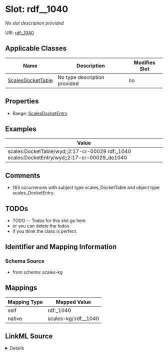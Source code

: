 

# Slot: rdf__1040


_No slot description provided_





URI: [rdf:_1040](http://www.w3.org/1999/02/22-rdf-syntax-ns#_1040)



<!-- no inheritance hierarchy -->





## Applicable Classes

| Name | Description | Modifies Slot |
| --- | --- | --- |
| [ScalesDocketTable](../classes/ScalesDocketTable.md) | No type description provided |  no  |







## Properties

* Range: [ScalesDocketEntry](../classes/ScalesDocketEntry.md)






## Examples

| Value |
| --- |
| scales:DocketTable/wyd;;2:17-cr-00029 rdf:_1040 scales:DocketEntry/wyd;;2:17-cr-00029_de1040 |

## Comments

* 163 occurrences with subject type scales_DocketTable and object type scales_DocketEntry.

## TODOs

* TODO -- Todos for this slot go here
* or you can delete the todos
* if you think the class is perfect.

## Identifier and Mapping Information







### Schema Source


* from schema: scales-kg




## Mappings

| Mapping Type | Mapped Value |
| ---  | ---  |
| self | rdf:_1040 |
| native | scales-kg/:rdf__1040 |




## LinkML Source

<details>
```yaml
name: rdf__1040
description: No slot description provided
todos:
- TODO -- Todos for this slot go here
- or you can delete the todos
- if you think the class is perfect.
comments:
- 163 occurrences with subject type scales_DocketTable and object type scales_DocketEntry.
examples:
- value: scales:DocketTable/wyd;;2:17-cr-00029 rdf:_1040 scales:DocketEntry/wyd;;2:17-cr-00029_de1040
from_schema: scales-kg
rank: 1000
slot_uri: rdf:_1040
alias: rdf__1040
domain_of:
- scales_DocketTable
range: scales_DocketEntry

```
</details>